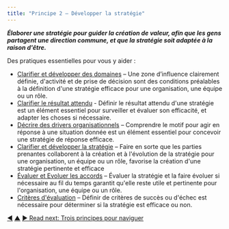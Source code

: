 ```yaml
---
title: "Principe 2 – Développer la stratégie"
---
```




**_Élaborer une stratégie pour guider la création de valeur, afin que les gens partagent une direction commune, et que la stratégie soit adaptée à la raison d'être._**

Des pratiques essentielles pour vous y aider :

-   [Clarifier et développer des domaines](clarify-and-develop-domains.html.html) – Une zone d’influence clairement définie, d'activité et de prise de décision sont des conditions préalables à la définition d'une stratégie efficace pour une organisation, une équipe ou un rôle.
-   [Clarifier le résultat attendu](clarify-intended-outcome.html.html) - Définir le résultat attendu d'une stratégie est un élément essentiel pour surveiller et évaluer son efficacité, et adapter les choses si nécessaire.
-   [Décrire des drivers organisationnels](describe-organizational-drivers.html.html) – Comprendre le motif pour agir en réponse à une situation donnée est un élément essentiel pour concevoir une stratégie de réponse efficace.
-   [Clarifier et développer la stratégie](clarify-and-develop-strategy.html.html) – Faire en sorte que les parties prenantes collaborent à la création et à l'évolution de la stratégie pour une organisation, un équipe ou un rôle, favorise la création d'une stratégie pertinente et efficace
-   [Évaluer et Evoluer les accords](evaluate-and-evolve-agreements.html.html) – Évaluer la stratégie et la faire évoluer si nécessaire au fil du temps garantit qu'elle reste utile et pertinente pour l'organisation, une équipe ou un rôle.
-   [Critères d'évaluation](evaluation-criteria.html.html) – Définir de critères de succès ou d'échec est nécessaire pour déterminer si la stratégie est efficace ou non.


<div class="bottom-nav">
<a href="clarify-purpose.html" title="Back to: Principe 1 – Clarifier la raison d&apos;être">◀</a> <a href="orientation.html" title="Up: Deux principes pour s&apos;orienter">▲</a> <a href="navigation.html" title="">▶ Read next: Trois principes pour naviguer</a>
</div>


<script type="text/javascript">
Mousetrap.bind('g n', function() {
    window.location.href = 'navigation.html';
    return false;
});
</script>

